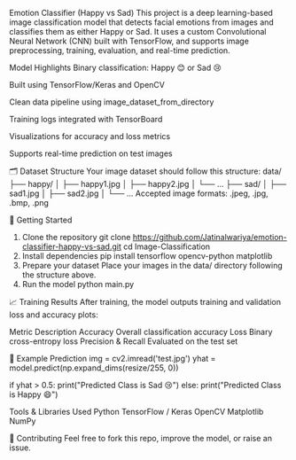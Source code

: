 Emotion Classifier (Happy vs Sad)
This project is a deep learning-based image classification model that detects facial emotions from images and classifies them as either Happy or Sad. It uses a custom Convolutional Neural Network (CNN) built with TensorFlow, and supports image preprocessing, training, evaluation, and real-time prediction.

Model Highlights
Binary classification: Happy 😊 or Sad 😢

Built using TensorFlow/Keras and OpenCV

Clean data pipeline using image_dataset_from_directory

Training logs integrated with TensorBoard

Visualizations for accuracy and loss metrics

Supports real-time prediction on test images

🗂️ Dataset Structure
Your image dataset should follow this structure:
data/
├── happy/
│   ├── happy1.jpg
│   ├── happy2.jpg
│   └── ...
├── sad/
│   ├── sad1.jpg
│   ├── sad2.jpg
│   └── ...
Accepted image formats: .jpeg, .jpg, .bmp, .png

🚀 Getting Started
1. Clone the repository
git clone https://github.com/Jatinalwariya/emotion-classifier-happy-vs-sad.git
cd Image-Classification
2. Install dependencies
pip install tensorflow opencv-python matplotlib
3. Prepare your dataset
Place your images in the data/ directory following the structure above.
4. Run the model
python main.py

📈 Training Results
After training, the model outputs training and validation loss and accuracy plots:

Metric	Description
Accuracy	Overall classification accuracy
Loss	Binary cross-entropy loss
Precision & Recall	Evaluated on the test set

🧪 Example Prediction
img = cv2.imread('test.jpg')
yhat = model.predict(np.expand_dims(resize/255, 0))

if yhat > 0.5:
    print("Predicted Class is Sad 😢")
else:
    print("Predicted Class is Happy 😄")

Tools & Libraries Used
Python
TensorFlow / Keras
OpenCV
Matplotlib
NumPy

🤝 Contributing
Feel free to fork this repo, improve the model, or raise an issue.


